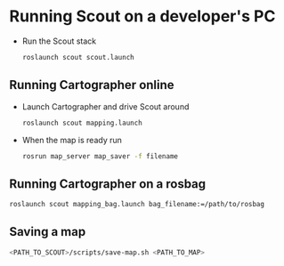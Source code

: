 # Running Scout on a developer's PC

- Run the Scout stack
  ```bash
  roslaunch scout scout.launch
  ```

## Running Cartographer online

- Launch Cartographer and drive Scout around
  ```bash
  roslaunch scout mapping.launch
  ```
- When the map is ready run
  ```bash
  rosrun map_server map_saver -f filename
  ```

## Running Cartographer on a rosbag

```bash
roslaunch scout mapping_bag.launch bag_filename:=/path/to/rosbag
```

## Saving a map

```bash
<PATH_TO_SCOUT>/scripts/save-map.sh <PATH_TO_MAP>
```
